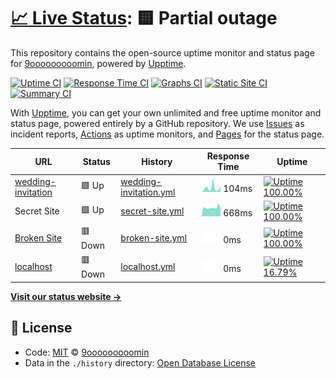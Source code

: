 # [📈 Live Status](https://demo.upptime.js.org): <!--live status--> **🟨 Partial outage**

This repository contains the open-source uptime monitor and status page for [9ooooooooomin](https://9min.github.io/upptime), powered by [Upptime](https://github.com/upptime/upptime).

[![Uptime CI](https://github.com/koj-co/upptime/workflows/Uptime%20CI/badge.svg)](https://github.com/koj-co/upptime/actions?query=workflow%3A%22Uptime+CI%22)
[![Response Time CI](https://github.com/koj-co/upptime/workflows/Response%20Time%20CI/badge.svg)](https://github.com/koj-co/upptime/actions?query=workflow%3A%22Response+Time+CI%22)
[![Graphs CI](https://github.com/koj-co/upptime/workflows/Graphs%20CI/badge.svg)](https://github.com/koj-co/upptime/actions?query=workflow%3A%22Graphs+CI%22)
[![Static Site CI](https://github.com/koj-co/upptime/workflows/Static%20Site%20CI/badge.svg)](https://github.com/koj-co/upptime/actions?query=workflow%3A%22Static+Site+CI%22)
[![Summary CI](https://github.com/koj-co/upptime/workflows/Summary%20CI/badge.svg)](https://github.com/koj-co/upptime/actions?query=workflow%3A%22Summary+CI%22)

With [Upptime](https://upptime.js.org), you can get your own unlimited and free uptime monitor and status page, powered entirely by a GitHub repository. We use [Issues](https://github.com/9min/upptime/issues) as incident reports, [Actions](https://github.com/9min/upptime/actions) as uptime monitors, and [Pages](https://demo.upptime.js.org) for the status page.

<!--start: status pages-->
<!-- This summary is generated by Upptime (https://github.com/upptime/upptime) -->
<!-- Do not edit this manually, your changes will be overwritten -->

| URL                                                              | Status  | History                                                                                                 | Response Time                                                                           | Uptime                                                                                                                                                                                                                         |
| ---------------------------------------------------------------- | ------- | ------------------------------------------------------------------------------------------------------- | --------------------------------------------------------------------------------------- | ------------------------------------------------------------------------------------------------------------------------------------------------------------------------------------------------------------------------------ |
| [wedding-invitation](https://9min.github.io/wedding-invitation/) | 🟩 Up   | [wedding-invitation.yml](https://github.com/9min/upptime/commits/master/history/wedding-invitation.yml) | <img alt="Response time graph" src="./graphs/wedding-invitation.png" height="20"> 104ms | [![Uptime 100.00%](https://img.shields.io/endpoint?url=https%3A%2F%2Fraw.githubusercontent.com%2F9min%2Fupptime%2Fmaster%2Fapi%2Fwedding-invitation%2Fuptime.json)](https://9min.github.io/upptime/history/wedding-invitation) |
| Secret Site                                                      | 🟩 Up   | [secret-site.yml](https://github.com/9min/upptime/commits/master/history/secret-site.yml)               | <img alt="Response time graph" src="./graphs/secret-site.png" height="20"> 668ms        | [![Uptime 100.00%](https://img.shields.io/endpoint?url=https%3A%2F%2Fraw.githubusercontent.com%2F9min%2Fupptime%2Fmaster%2Fapi%2Fsecret-site%2Fuptime.json)](https://9min.github.io/upptime/history/secret-site)               |
| [Broken Site](https://gumin123.co.kr)                            | 🟥 Down | [broken-site.yml](https://github.com/9min/upptime/commits/master/history/broken-site.yml)               | <img alt="Response time graph" src="./graphs/broken-site.png" height="20"> 0ms          | [![Uptime 100.00%](https://img.shields.io/endpoint?url=https%3A%2F%2Fraw.githubusercontent.com%2F9min%2Fupptime%2Fmaster%2Fapi%2Fbroken-site%2Fuptime.json)](https://9min.github.io/upptime/history/broken-site)               |
| [localhost](http://localhost:8080/)                              | 🟥 Down | [localhost.yml](https://github.com/9min/upptime/commits/master/history/localhost.yml)                   | <img alt="Response time graph" src="./graphs/localhost.png" height="20"> 0ms            | [![Uptime 16.79%](https://img.shields.io/endpoint?url=https%3A%2F%2Fraw.githubusercontent.com%2F9min%2Fupptime%2Fmaster%2Fapi%2Flocalhost%2Fuptime.json)](https://9min.github.io/upptime/history/localhost)                    |

<!--end: status pages-->

[**Visit our status website →**](https://9min.github.io/upptime)

## 📄 License

- Code: [MIT](./LICENSE) © [9ooooooooomin](https://9min.github.io/upptime)
- Data in the `./history` directory: [Open Database License](https://opendatacommons.org/licenses/odbl/1-0/)
